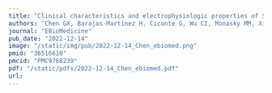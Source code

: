 ```yaml
---
title: "Clinical characteristics and electrophysiologic properties of SCN5A variants in fever-induced Brugada syndrome"
authors: "Chen GX, Barajas-Martínez H, Ciconte G, Wu CI, Monasky MM, Xia H, **Li B**, **Capra JA**, Guo K, Zhang ZH, Chen X, Yang B, Jiang H, Tse G, Mak CM, Aizawa Y, Gollob MH, Antzelevitch C, Wilde AAM, Pappone C, Hu D."
journal: "EBioMedicine"
pub_date: "2022-12-14"
image: "/static/img/pub/2022-12-14_Chen_ebiomed.png"
pmid: "36516610"
pmcid: "PMC9768239"
pdf: "/static/pdfs/2022-12-14_Chen_ebiomed.pdf"
url: 
---
```

